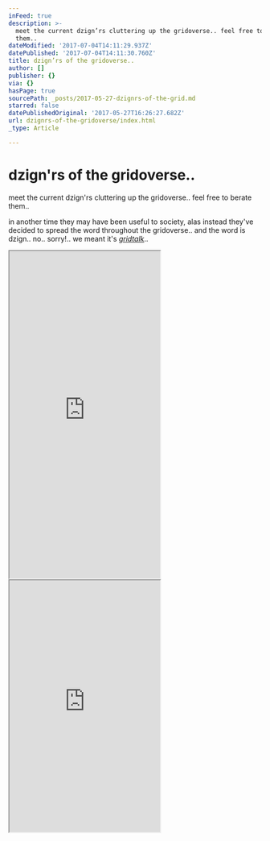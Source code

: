 ```yaml
---
inFeed: true
description: >-
  meet the current dzign’rs cluttering up the gridoverse.. feel free to berate
  them..
dateModified: '2017-07-04T14:11:29.937Z'
datePublished: '2017-07-04T14:11:30.760Z'
title: dzign’rs of the gridoverse..
author: []
publisher: {}
via: {}
hasPage: true
sourcePath: _posts/2017-05-27-dzignrs-of-the-grid.md
starred: false
datePublishedOriginal: '2017-05-27T16:26:27.682Z'
url: dzignrs-of-the-gridoverse/index.html
_type: Article

---
```

# dzign'rs of the gridoverse..

meet the current dzign'rs cluttering up the gridoverse.. feel free to berate them..

in another time they may have been useful to society, alas instead they've decided to spread the word throughout the gridoverse.. and the word is dzign.. no.. sorry!.. we meant it's _[gridtalk][0]_..

<iframe src="https://the-grid.github.io/ed-userhtml/?g=eJyt0U0KgzAQhuGrZJedqdJViV6lTOKYDP5Exim5ftPipiDoosvhg5cHxnpcBLmzoCLj0Ooosj6MyTlXkknKVvk0m8DUC0zjkPg1ayXAAaXVTzfBMurO0hyUS9wjt_qmVUQKsez3phwb-5-ucwTuW92SJ5j2OpMfq3UJpWags46VOWWRnzAx1NdFTX1JtIePYGck6NH_3_OpHmnM_sA3pMudzg" height="650" style=""></iframe>

<iframe src="https://the-grid.github.io/ed-userhtml/?g=eJxNkUFrAjEQhe_-ipBC3QVNVFqLuutBKKUXT72VUmIy0ehusiSj1Jb-9866Cr1lMi_vzXwpEp4rWBY1oGJNDA1EPJfcbubK1M4nznTwCB5LPp1NxqPJw9OUy2Uhu3e9wrgTc6Z9MYwhIKcWXVEj6egaXGb26DW64DMzYGlA2pz99Bg7qcj2VNt9YiUzYgv4XEFNSWl1flPbtaohS_n76GNBamdZ9l-zOr-ajKxyFgGP0beaq5GOoBCuOnJYUEM4Qz1nOplIUVPJpaTdPGgUVmnYhHAQHlCC_3xZyWQOYp_uvuymrsrx_QlioiXK00TMeGtDc4tGRcpYBwOCUBG5FdgQIbvulS96v5kJ-thOMmD9jkifTre84T5RTj_PFwS049UR1ZVK6QJVh_oChTOjUA13EWzJd4hNmkuJO9hGZ4Ry0ny7rb-K_LFuQkIyeLz9xx9EK6FJ" height="500" style=""></iframe>



[0]: http://gridtalk.info/